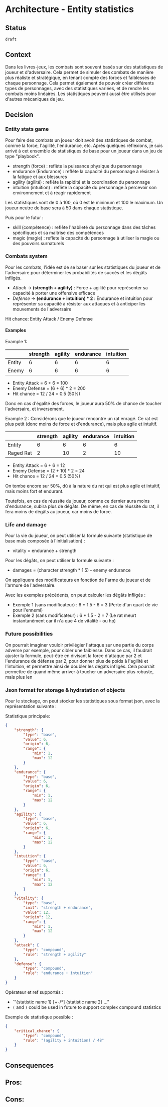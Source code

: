 # Architecture - Entity statistics

## Status
`draft`

## Context
Dans les livres-jeux, les combats sont souvent basés sur des statistiques de joueur et d'adversaire. Cela permet de 
simuler des combats de manière plus réaliste et stratégique, en tenant compte des forces et faiblesses de chaque 
personnage.
Cela permet également de pouvoir créer différents types de personnages, avec des statistiques variées, et de rendre les
combats moins linéaires. Les statistiques peuvent aussi être utilisés pour d'autres mécaniques de jeu.

## Decision
### Entity stats game
Pour faire des combats un joueur doit avoir des statistiques de combat, comme la force, l'agilité, l'endurance, etc.
Après quelques réflexions, je suis arrivé à cet ensemble de statistiques de base pour un joueur dans un jeu de type "playbook".
- strength (force) : reflète la puissance physique du personnage
- endurance (Endurance) : reflète la capacité du personnage à résister à la fatigue et aux blessures
- agility (agilité) : reflète la rapidité et la coordination du personnage
- intuition (intuition) : reflète la capacité du personnage à percevoir son environnement et à réagir rapidement

Les statistiques vont de 0 à 100, où 0 est le minimum et 100 le maximum.
Un joueur neutre de base sera à 50 dans chaque statistique.

Puis pour le futur :
- skill (compétence) : reflète l'habileté du personnage dans des tâches spécifiques et sa maitrise des compétences
- magic (magie) : reflète la capacité du personnage à utiliser la magie ou des pouvoirs surnaturels

### Combats system
Pour les combats, l'idée est de se baser sur les statistiques du joueur et de l'adversaire pour déterminer les 
probabilités de succès et les dégâts infligés.

- _Attack_ -> **(strength + agility)** : Force + agilité pour représenter sa capacité à porter une offensive efficace
- _Defense_ -> **(endurance + intuition) * 2** : Endurance et intuition pour représenter sa capacité à résister aux attaques et à anticiper les mouvements de l'adversaire

Hit chance: Entity Attack / Enemy Defense

#### Examples

Example 1:

|          | strength | agility | endurance | intuition |
|----------|----------|---------|-----------|-----------|
| Entity   | 6        | 6       | 6         | 6         |
| Enemy    | 6        | 6       | 6         | 6         |

- Entity Attack = 6 + 6 = 100
- Enemy Defense = (6 + 6) * 2 = 200
- Hit chance = 12 / 24 = 0.5 (50%)

Donc en cas d'égalité des forces, le joueur aura 50% de chance de toucher l'adversaire, et inversement.


Example 2 :
Considérons que le joueur rencontre un rat enragé.
Ce rat est plus petit (donc moins de force et d'endurance), mais plus agile et intuitif.

|           | strength | agility | endurance | intuition |
|-----------|----------|---------|-----------|-----------|
| Entity    | 6        | 6       | 6         | 6         |
| Raged Rat | 2        | 10      | 2         | 10        |

- Entity Attack = 6 + 6 = 12
- Enemy Defense = (2 + 10) * 2 = 24
- Hit chance = 12 / 24 = 0.5 (50%)

On tombe encore sur 50%, dû à la nature du rat qui est plus agile et intuitif, mais moins fort et endurant.

Toutefois, en cas de réussite du joueur, comme ce dernier aura moins d'endurance, subira plus de dégâts.
De même, en cas de réussite du rat, il fera moins de dégâts au joueur, car moins de force.


### Life and damage
Pour la vie du joueur, on peut utiliser la formule suivante (statistique de base mais composée à l'initialisation) :
- vitality = endurance + strength

Pour les dégâts, on peut utiliser la formule suivante :
- damages = (character strength * 1.5) - enemy endurance

On appliquera des modificateurs en fonction de l'arme du joueur et de l'armure de l'adversaire.

Avec les exemples précédents, on peut calculer les dégâts infligés :
- Exemple 1 (sans modificateur) : 6 * 1.5 - 6 = 3 (Perte d'un quart de vie pour l'ennemi)
- Exemple 2 (sans modificateur) : 6 * 1.5 - 2 = 7 (Le rat meurt instantanément car il n'a que 4 de vitalité - ou hp)

### Future possibilities
On pourrait imaginer vouloir privilégier l'attaque sur une partie du corps adverse par exemple, pour cibler une faiblesse.
Dans ce cas, il faudrait ajuster la formule, peut-être en divisant la force d'attaque par 2 et l'endurance de défense par 2,
pour donner plus de poids à l'agilité et l'intuition, et permettre ainsi de doubler les dégâts infligés.
Cela pourrait permettre de quand même arriver à toucher un adversaire plus robuste, mais plus len

### Json format for storage & hydratation of objects
Pour le stockage, on peut stocker les statistiques sous format json, avec la représentation suivante :

Statistique principale:
```json
{
    "strength": {
        "type": "base",
        "value": 6,
        "origin": 6,
        "range": {
            "min": 1,
            "max": 12
        }
    },
    "endurance": {
        "type": "base",
        "value": 6,
        "origin": 6,
        "range": {
            "min": 1,
            "max": 12
        }
    },
    "agility": {
        "type": "base",
        "value": 6,
        "origin": 6,
        "range": {
            "min": 1,
            "max": 12
        }
    },
    "intuition": {
        "type": "base",
        "value": 6,
        "origin": 6,
        "range": {
            "min": 1,
            "max": 12
        }
    },
    "vitality": {
        "type": "base",
        "init": "strength + endurance",
        "value": 12,
        "origin": 12,
        "range": {
            "min": 1,
            "max": 12
        }
    },
    "attack": {
        "type": "compound",
        "rule": "strength + agility"
    },
    "defense": {
        "type": "compound",
        "rule": "endurance + intuition"
    }
}
```

Opérateur et ref supportés :
- `"{statistic name 1} [+-/*] {statistic name 2} ..."
- `(` and `)` could be used in future to support complex compound statistics

Exemple de statistique possible :
```json
{
    "critical_chance": {
        "type": "compound",
        "rule": "(agility + intuition) / 48"
    }
}
```
## Consequences
Pros:
- 

Cons:
-
